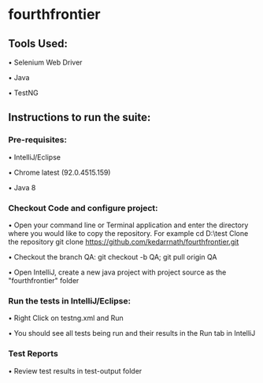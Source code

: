 # fourthfrontier

## Tools Used:

• Selenium Web Driver

• Java

• TestNG

## Instructions to run the suite:

### Pre-requisites:

• IntelliJ/Eclipse 

• Chrome latest (92.0.4515.159)

• Java 8

### Checkout Code and configure project:

• Open your command line or Terminal application and enter the directory where you would like to copy the repository. For example cd D:\test
Clone the repository git clone https://github.com/kedarrnath/fourthfrontier.git

• Checkout the branch QA: git checkout -b QA; git pull origin QA

• Open IntelliJ, create a new java project with project source as the "fourthfrontier" folder

### Run the tests in IntelliJ/Eclipse:

• Right Click on testng.xml and Run

• You should see all tests being run and their results in the Run tab in IntelliJ

### Test Reports

• Review test results in test-output folder
